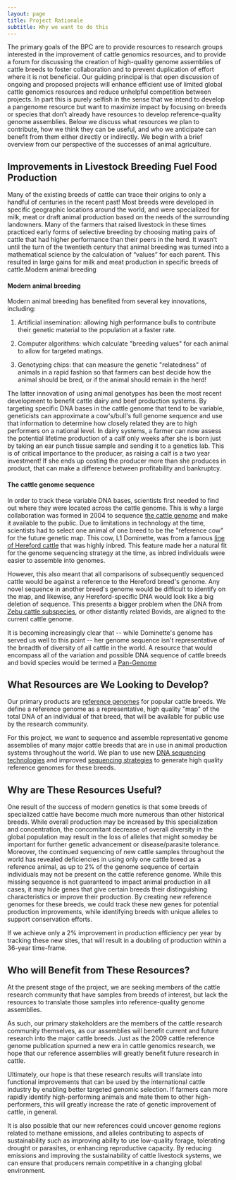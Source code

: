 ```yaml
---
layout: page
title: Project Rationale
subtitle: Why we want to do this
---
```


The primary goals of the BPC  are to provide resources to research groups interested in the improvement of cattle genomics resources, and to provide a forum for discussing the creation of high-quality genome assemblies of cattle breeds to foster collaboration and to prevent duplication of effort where it is not beneficial.  Our guiding principal is that open discussion of ongoing and proposed projects will enhance efficient use of limited global cattle genomics resources and reduce unhelpful competition between projects. In part this is purely selfish in the sense that we intend to develop a pangenome resource but want to maximize impact by focusing on breeds or species that don’t already have resources to develop reference-quality genome assemblies.  Below we discuss what resources we plan to contribute, how we think they can be useful, and who we anticipate can benefit from them either directly or indirectly.  We begin with a brief overview from our perspective of the successes of animal agriculture.

## Improvements in Livestock Breeding Fuel Food Production

Many of the existing breeds of cattle can trace their origins to only a handful of centuries in the recent past! Most breeds were  developed in specific geographic locations around the world, and were  specialized for milk, meat or draft animal production based on the needs of the surrounding landowners. Many of the farmers that raised livestock in these times practiced early forms of selective breeding by choosing mating pairs of cattle that had higher performance than their peers in the herd. It wasn’t until the turn of the twentieth century that animal breeding was turned into a mathematical science by the calculation of “values” for each parent. This resulted in large gains for milk and meat production in specific breeds of cattle.Modern animal breeding

<a ref="modern"></a>
#### Modern animal breeding

Modern animal breeding has benefited from several key innovations, including:

1. Artificial insemination: allowing high performance bulls to contribute their genetic material to the population at a faster rate.

2. Computer algorithms: which calculate "breeding values" for each animal to allow for targeted matings.

3. Genotyping chips: that can measure the genetic "relatedness" of animals in a rapid fashion so that farmers can best decide how the animal should be bred, or if the animal should remain in the herd!


The latter innovation of using animal genotypes has been the most recent development to benefit cattle dairy and beef production systems. By targeting specific DNA bases in the cattle genome that tend to be variable, geneticists can approximate a cow's/bull's full genome sequence and use that information to determine how closely related they are to high performers on a national level. In dairy systems, a farmer can now assess the potential lifetime production of a calf only weeks after she is born just by taking an ear punch tissue sample and sending it to a genetics lab. This is of critical importance to the producer, as raising a calf is a two year investment! If she ends up costing the producer more than she produces in product, that can make a difference between profitability and bankruptcy. 

#### The cattle genome sequence

In order to track these variable DNA bases, scientists first needed to find out where they were located across the cattle genome. This is why a large collaboration was formed in 2004 to sequence [the cattle genome](https://science.sciencemag.org/content/324/5926/522.full) and make it available to the public. Due to limitations in technology at the time, scientists had to select one animal of one breed to be the "reference cow" for the future genetic map. This cow, L1 Dominette, was from a famous [line of Hereford cattle](https://agresearchmag.ars.usda.gov/2010/mar/hereford/) that was highly inbred. This feature made her a natural fit for the genome sequencing strategy at the time, as inbred individuals were easier to assemble into genomes.

However, this also meant that all comparisons of subsequently sequenced cattle would be against a reference to the Hereford breed's genome. Any novel sequence in another breed's genome would be difficult to identify on the map, and likewise, any Hereford-specific DNA would look like a big deletion of sequence. This presents a bigger problem when the DNA from [Zebu cattle subspecies](https://en.wikipedia.org/wiki/Zebu), or other distantly related Bovids, are aligned to the current cattle genome.

It is becoming increasingly clear that -- while Dominette's genome has served us well to this point -- her genome sequence isn't representative of the breadth of diversity of all cattle in the world. A resource that would encompass all of the variation and possible DNA sequence of cattle breeds and bovid species would be termed a [Pan-Genome](https://en.wikipedia.org/wiki/Pan-genome)

## What Resources are We Looking to Develop?

Our primary products are [reference genomes](https://en.wikipedia.org/wiki/Reference_genome) for popular cattle breeds. We define a reference genome as a representative, high quality "map" of the total DNA of an individual of that breed, that will be available for public use by the research community.

For this project, we want to sequence and assemble representative genome assemblies of many major cattle breeds that are in use in animal production systems throughout the world. We plan to use new [DNA sequencing technologies](https://en.wikipedia.org/wiki/Third-generation_sequencing) and improved [sequencing strategies](https://www.nature.com/articles/nbt.4277) to generate high quality reference genomes for these breeds. 

## Why are These Resources Useful?

One result of the success of modern genetics is that some breeds of specialized cattle have become much more numerous than other historical breeds.  While overall production may be increased by this specialization and concentration, the concomitant decrease of overall diversity in the global population may result in the loss of alleles that might someday be important for further genetic advancement or disease/parasite tolerance.   Moreover, the continued sequencing of new cattle samples throughout the world has revealed deficiencies in using only one cattle breed as a reference animal, as up to 2% of the genome sequence of certain individuals may not be present on the cattle reference genome. While this missing sequence is not guaranteed to impact animal production in all cases, it may hide genes that give certain breeds their distinguishing characteristics or improve their production. By creating new reference genomes for these breeds, we could track these new genes for potential production improvements, while identifying breeds with unique alleles to support conservation efforts.

If we achieve only a 2% improvement in production efficiency per year by tracking these new sites, that will result in a doubling of production within a 36-year time-frame. 

## Who will Benefit from These Resources?

At the  present stage of the project, we are seeking members of the cattle research community  that have samples from breeds of interest, but lack the resources to translate those samples into reference-quality genome assemblies. 

As such, our primary stakeholders are the members of the cattle research community themselves, as our assemblies will benefit current and future research into the major cattle breeds. Just as the 2009 cattle reference genome publication spurned a new era in cattle genomics research, we hope that our reference assemblies will greatly benefit future research in cattle.

Ultimately, our hope is that these research results will translate into functional improvements that can be used by the international cattle industry by enabling better targeted genomic selection. If farmers can more rapidly identify high-performing animals and mate them to other high-performers, this will greatly increase the rate of genetic improvement of cattle, in general. 

It is also possible that our new references could uncover genome regions related to methane emissions, and alleles contributing to aspects of sustainability such as improving ability to use low-quality forage, tolerating drought or parasites, or enhancing reproductive capacity. By reducing emissions and improving the sustainability of cattle livestock systems, we can ensure that producers remain competitive in a changing global environment.  